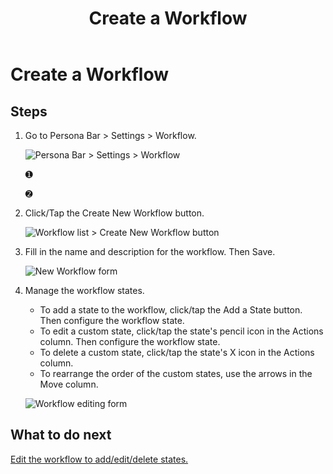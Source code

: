 ﻿---
uid: create-workflow-pb-all
locale: en
title: Create a Workflow
dnneditions: Evoq Content,Evoq Engage
dnnversion: 09.02.00
related-topics: edit-workflow-pb-all,delete-workflow-pb-all,configure-workflow-state-pb-all
---

# Create a Workflow

## Steps

1.  Go to Persona Bar \> Settings \> Workflow.
    
    ![Persona Bar > Settings > Workflow](/images/scr-pbar-host-Settings-E91.png)
    
    ➊
    
    ➋
    
2.  Click/Tap the Create New Workflow button.
    
      
    
    ![Workflow list > Create New Workflow button](/images/scr-pb-Workflows-List.png)
    
      
    
3.  Fill in the name and description for the workflow. Then Save.
    
      
    
    ![New Workflow form](/images/scr-pb-Workflows-Create.png)
    
      
    
4.  Manage the workflow states.
    
    *   To add a state to the workflow, click/tap the Add a State button. Then configure the workflow state.
    *   To edit a custom state, click/tap the state's pencil icon in the Actions column. Then configure the workflow state.
    *   To delete a custom state, click/tap the state's X icon in the Actions column.
    *   To rearrange the order of the custom states, use the arrows in the Move column.
    
      
    
    ![Workflow editing form](/images/scr-pb-Workflows-EditWorkflow.png)
    
      
    

## What to do next

[Edit the workflow to add/edit/delete states.](xref:edit-workflow-pb-all)
